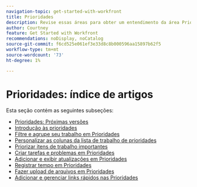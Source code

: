 ```yaml
---
navigation-topic: get-started-with-workfront
title: Prioridades
description: Revise essas áreas para obter um entendimento da área Prioridades no Adobe Workfront.
author: Courtney
feature: Get Started with Workfront
recommendations: noDisplay, noCatalog
source-git-commit: f6cd525e061ef3e33d8c8b000596aa15897b62f5
workflow-type: tm+mt
source-wordcount: '73'
ht-degree: 1%

---
```


# Prioridades: índice de artigos

Esta seção contém as seguintes subseções:

* [Prioridades: Próximas versões](/help/quicksilver/workfront-basics/priorities/priorities-upcoming-releases.md)
* [Introdução às prioridades](/help/quicksilver/workfront-basics/priorities/get-started-with-priorities.md)
* [Filtre e agrupe seu trabalho em Prioridades](/help/quicksilver/workfront-basics/priorities/filter-group-work-priorities.md)
* [Personalizar as colunas da lista de trabalho de prioridades](/help/quicksilver/workfront-basics/priorities/customize-worklist-columns.md)
* [Priorizar itens de trabalho importantes](/help/quicksilver/workfront-basics/priorities/prioritize-work-items.md)
* [Criar tarefas e problemas em Prioridades](/help/quicksilver/workfront-basics/priorities/create-task-issue-priorities.md)
* [Adicionar e exibir atualizações em Prioridades](/help/quicksilver/workfront-basics/priorities/add-view-updates-priorities.md)
* [Registrar tempo em Prioridades](/help/quicksilver/workfront-basics/priorities/log-time-priorities.md)
* [Fazer upload de arquivos em Prioridades](/help/quicksilver/workfront-basics/priorities/upload-files-in-priorities.md)
* [Adicionar e gerenciar links rápidos nas Prioridades](/help/quicksilver/workfront-basics/priorities/quick-links-priorities.md)

<!--customize work list and create tasks and issues not in get started article -->